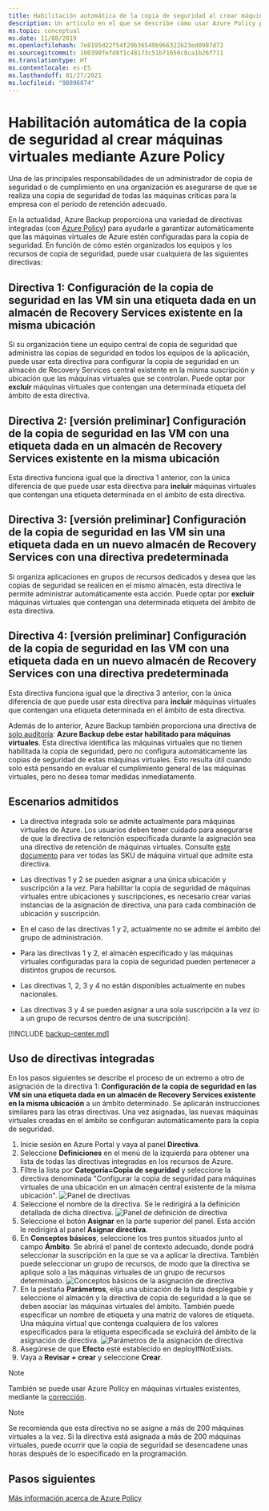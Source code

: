 ```yaml
---
title: Habilitación automática de la copia de seguridad al crear máquinas virtuales mediante Azure Policy
description: Un artículo en el que se describe cómo usar Azure Policy para habilitar automáticamente la copia de seguridad de todas las máquinas virtuales creadas en un ámbito determinado
ms.topic: conceptual
ms.date: 11/08/2019
ms.openlocfilehash: 7e8195d22f54f29b36549b966322623ed0987d72
ms.sourcegitcommit: 100390fefd8f1c48173c51b71650c8ca1b26f711
ms.translationtype: HT
ms.contentlocale: es-ES
ms.lasthandoff: 01/27/2021
ms.locfileid: "98896874"
---
```

# <a name="auto-enable-backup-on-vm-creation-using-azure-policy"></a>Habilitación automática de la copia de seguridad al crear máquinas virtuales mediante Azure Policy

Una de las principales responsabilidades de un administrador de copia de seguridad o de cumplimiento en una organización es asegurarse de que se realiza una copia de seguridad de todas las máquinas críticas para la empresa con el período de retención adecuado.

En la actualidad, Azure Backup proporciona una variedad de directivas integradas (con [Azure Policy](https://docs.microsoft.com/azure/governance/policy/overview)) para ayudarle a garantizar automáticamente que las máquinas virtuales de Azure estén configuradas para la copia de seguridad. En función de cómo estén organizados los equipos y los recursos de copia de seguridad, puede usar cualquiera de las siguientes directivas:

## <a name="policy-1---configure-backup-on-vms-without-a-given-tag-to-an-existing-recovery-services-vault-in-the-same-location"></a>Directiva 1: Configuración de la copia de seguridad en las VM sin una etiqueta dada en un almacén de Recovery Services existente en la misma ubicación

Si su organización tiene un equipo central de copia de seguridad que administra las copias de seguridad en todos los equipos de la aplicación, puede usar esta directiva para configurar la copia de seguridad en un almacén de Recovery Services central existente en la misma suscripción y ubicación que las máquinas virtuales que se controlan. Puede optar por **excluir** máquinas virtuales que contengan una determinada etiqueta del ámbito de esta directiva.

## <a name="policy-2---preview-configure-backup-on-vms-with-a-given-tag-to-an-existing-recovery-services-vault-in-the-same-location"></a>Directiva 2: [versión preliminar] Configuración de la copia de seguridad en las VM con una etiqueta dada en un almacén de Recovery Services existente en la misma ubicación
Esta directiva funciona igual que la directiva 1 anterior, con la única diferencia de que puede usar esta directiva para **incluir** máquinas virtuales que contengan una etiqueta determinada en el ámbito de esta directiva. 

## <a name="policy-3---preview-configure-backup-on-vms-without-a-given-tag-to-a-new-recovery-services-vault-with-a-default-policy"></a>Directiva 3: [versión preliminar] Configuración de la copia de seguridad en las VM sin una etiqueta dada en un nuevo almacén de Recovery Services con una directiva predeterminada
Si organiza aplicaciones en grupos de recursos dedicados y desea que las copias de seguridad se realicen en el mismo almacén, esta directiva le permite administrar automáticamente esta acción. Puede optar por **excluir** máquinas virtuales que contengan una determinada etiqueta del ámbito de esta directiva.

## <a name="policy-4---preview-configure-backup-on-vms-with-a-given-tag-to-a-new-recovery-services-vault-with-a-default-policy"></a>Directiva 4: [versión preliminar] Configuración de la copia de seguridad en las VM con una etiqueta dada en un nuevo almacén de Recovery Services con una directiva predeterminada
Esta directiva funciona igual que la directiva 3 anterior, con la única diferencia de que puede usar esta directiva para **incluir** máquinas virtuales que contengan una etiqueta determinada en el ámbito de esta directiva. 

Además de lo anterior, Azure Backup también proporciona una directiva de [ solo auditoría](https://docs.microsoft.com/azure/governance/policy/concepts/effects#audit): **Azure Backup debe estar habilitado para máquinas virtuales**. Esta directiva identifica las máquinas virtuales que no tienen habilitada la copia de seguridad, pero no configura automáticamente las copias de seguridad de estas máquinas virtuales. Esto resulta útil cuando solo está pensando en evaluar el cumplimiento general de las máquinas virtuales, pero no desea tomar medidas inmediatamente.

## <a name="supported-scenarios"></a>Escenarios admitidos

* La directiva integrada solo se admite actualmente para máquinas virtuales de Azure. Los usuarios deben tener cuidado para asegurarse de que la directiva de retención especificada durante la asignación sea una directiva de retención de máquinas virtuales. Consulte [este documento](./backup-azure-policy-supported-skus.md) para ver todas las SKU de máquina virtual que admite esta directiva.

* Las directivas 1 y 2 se pueden asignar a una única ubicación y suscripción a la vez. Para habilitar la copia de seguridad de máquinas virtuales entre ubicaciones y suscripciones, es necesario crear varias instancias de la asignación de directiva, una para cada combinación de ubicación y suscripción.

* En el caso de las directivas 1 y 2, actualmente no se admite el ámbito del grupo de administración.

* Para las directivas 1 y 2, el almacén especificado y las máquinas virtuales configuradas para la copia de seguridad pueden pertenecer a distintos grupos de recursos.

* Las directivas 1, 2, 3 y 4 no están disponibles actualmente en nubes nacionales.

* Las directivas 3 y 4 se pueden asignar a una sola suscripción a la vez (o a un grupo de recursos dentro de una suscripción).

[!INCLUDE [backup-center.md](../../includes/backup-center.md)]

## <a name="using-the-built-in-policies"></a>Uso de directivas integradas

En los pasos siguientes se describe el proceso de un extremo a otro de asignación de la directiva 1: **Configuración de la copia de seguridad en las VM sin una etiqueta dada en un almacén de Recovery Services existente en la misma ubicación** a un ámbito determinado. Se aplicarán instrucciones similares para las otras directivas. Una vez asignadas, las nuevas máquinas virtuales creadas en el ámbito se configuran automáticamente para la copia de seguridad.

1. Inicie sesión en Azure Portal y vaya al panel **Directiva**.
2. Seleccione **Definiciones** en el menú de la izquierda para obtener una lista de todas las directivas integradas en los recursos de Azure.
3. Filtre la lista por **Categoría=Copia de seguridad** y seleccione la directiva denominada "Configurar la copia de seguridad para máquinas virtuales de una ubicación en un almacén central existente de la misma ubicación".
![Panel de directivas](./media/backup-azure-auto-enable-backup/policy-dashboard.png)
4. Seleccione el nombre de la directiva. Se le redirigirá a la definición detallada de dicha directiva.
![Panel de definición de directiva](./media/backup-azure-auto-enable-backup/policy-definition-blade.png)
5. Seleccione el botón **Asignar** en la parte superior del panel. Esta acción le redirigirá al panel **Asignar directiva**.
6. En **Conceptos básicos**, seleccione los tres puntos situados junto al campo **Ámbito**. Se abrirá el panel de contexto adecuado, donde podrá seleccionar la suscripción en la que se va a aplicar la directiva. También puede seleccionar un grupo de recursos, de modo que la directiva se aplique solo a las máquinas virtuales de un grupo de recursos determinado.
![Conceptos básicos de la asignación de directiva](./media/backup-azure-auto-enable-backup/policy-assignment-basics.png)
7. En la pestaña **Parámetros**, elija una ubicación de la lista desplegable y seleccione el almacén y la directiva de copia de seguridad a la que se deben asociar las máquinas virtuales del ámbito. También puede especificar un nombre de etiqueta y una matriz de valores de etiqueta. Una máquina virtual que contenga cualquiera de los valores especificados para la etiqueta especificada se excluirá del ámbito de la asignación de directiva.
![Parámetros de la asignación de directiva](./media/backup-azure-auto-enable-backup/policy-assignment-parameters.png)
8. Asegúrese de que **Efecto** esté establecido en deployIfNotExists.
9. Vaya a **Revisar + crear** y seleccione **Crear**.

> [!NOTE]
>
> También se puede usar Azure Policy en máquinas virtuales existentes, mediante la [corrección](../governance/policy/how-to/remediate-resources.md).

> [!NOTE]
>
> Se recomienda que esta directiva no se asigne a más de 200 máquinas virtuales a la vez. Si la directiva está asignada a más de 200 máquinas virtuales, puede ocurrir que la copia de seguridad se desencadene unas horas después de lo especificado en la programación.

## <a name="next-steps"></a>Pasos siguientes

[Más información acerca de Azure Policy](../governance/policy/overview.md)
